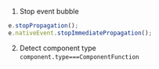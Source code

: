1. Stop event bubble  
```js   
e.stopPropagation();
e.nativeEvent.stopImmediatePropagation();
```  
2. Detect component type  
`component.type===ComponentFunction`  
